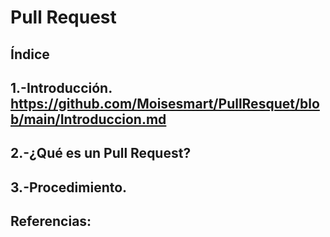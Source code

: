 # Pull Request
## Índice
## 1.-Introducción. https://github.com/Moisesmart/PullResquet/blob/main/Introduccion.md
## 2.-¿Qué es un Pull Request?
## 3.-Procedimiento.
## Referencias:
